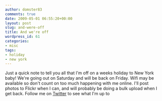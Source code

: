```yaml
---
author: domster83
comments: true
date: 2009-05-01 06:55:20+00:00
layout: post
slug: and-were-off
title: And we're off
wordpress_id: 61
categories:
- misc
tags:
- holiday
- new york
---
```


Just a quick note to tell you all that I'm off on a weeks holiday to New York baby! We're going out on Saturday and will be back on Friday. Wifi may be available so don't count on too much happening with me online. I'll post photos to Flickr when I can, and will probably be doing a bulk upload when I get back. Follow me on [Twitter](http://twitter.com/domster) to see what I'm up to
